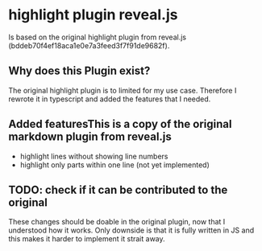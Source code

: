 # highlight plugin reveal.js

Is based on the original highlight plugin from reveal.js (bddeb70f4ef18aca1e0e7a3feed3f7f91de9682f).

## Why does this Plugin exist?

The original highlight plugin is to limited for my use case.
Therefore I rewrote it in typescript and added the features that I needed.

## Added featuresThis is a copy of the original markdown plugin from reveal.js

- highlight lines without showing line numbers
- highlight only parts within one line (not yet implemented)

## TODO: check if it can be contributed to the original

These changes should be doable in the original plugin, now that I understood how it works.
Only downside is that it is fully written in JS and this makes it harder to implement it strait away.
